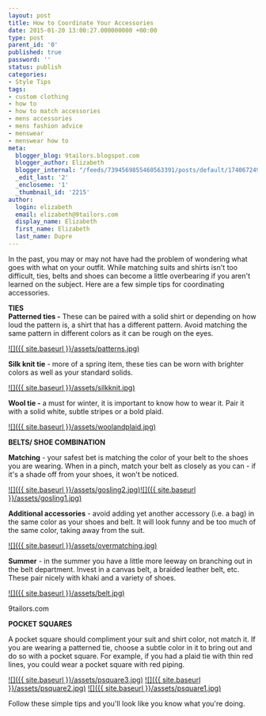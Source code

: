 ```yaml
---
layout: post
title: How to Coordinate Your Accessories
date: 2015-01-20 13:00:27.000000000 +00:00
type: post
parent_id: '0'
published: true
password: ''
status: publish
categories:
- Style Tips
tags:
- custom clothing
- how to
- how to match accessories
- mens accessories
- mens fashion advice
- menswear
- menswear how to
meta:
  blogger_blog: 9tailors.blogspot.com
  blogger_author: Elizabeth
  blogger_internal: "/feeds/7394569855460563391/posts/default/1740672491897725285"
  _edit_last: '2'
  _encloseme: '1'
  _thumbnail_id: '2215'
author:
  login: elizabeth
  email: elizabeth@9tailors.com
  display_name: Elizabeth
  first_name: Elizabeth
  last_name: Dupre
---
```

In the past, you may or may not have had the problem of wondering what goes with what on your outfit. While matching suits and shirts isn't too difficult, ties, belts and shoes can become a little overbearing if you aren't learned on the subject. Here are a few simple tips for coordinating accessories.

**TIES**  
**Patterned ties -** These can be paired with a solid shirt or depending on how loud the pattern is, a shirt that has a different pattern. Avoid matching the same pattern in different colors as it can be rough on the eyes.

[![]({{ site.baseurl }}/assets/patterns.jpg)](http://1.bp.blogspot.com/-sh62DUEnTDU/VCrNx7gtiyI/AAAAAAAAAvs/VFSmPNtnDVE/s1600/patterns.jpg)

**Silk knit tie** \- more of a spring item, these ties can be worn with brighter colors as well as your standard solids.

[![]({{ site.baseurl }}/assets/silkknit.jpg)](http://2.bp.blogspot.com/-Fuhl3JK8ihU/VCrOYLcHpKI/AAAAAAAAAv8/50KGTfclhZM/s1600/silkknit.jpg)

**Wool tie -** a must for winter, it is important to know how to wear it. Pair it with a solid white, subtle stripes or a bold plaid.

[![]({{ site.baseurl }}/assets/woolandplaid.jpg)](http://3.bp.blogspot.com/-MNb-uIWqUYg/VCrNzmTbxmI/AAAAAAAAAv0/__IRMi7JXK8/s1600/woolandplaid.jpg)

**BELTS/ SHOE COMBINATION**

**Matching** \- your safest bet is matching the color of your belt to the shoes you are wearing. When in a pinch, match your belt as closely as you can - if it's a shade off from your shoes, it won't be noticed.

[![]({{ site.baseurl }}/assets/gosling2.jpg)](http://1.bp.blogspot.com/-A4nGyhGdbsc/VCrKpEvNBBI/AAAAAAAAAvQ/lAeszJLNH6c/s1600/gosling2.jpg)[![]({{ site.baseurl }}/assets/gosling1.jpg)](http://3.bp.blogspot.com/-Eh23ckAb208/VCrLzVVou7I/AAAAAAAAAvg/TDRuz9mjRwg/s1600/gosling1.jpg)

**Additional accessories** \- avoid adding yet another accessory (i.e. a bag) in the same color as your shoes and belt. It will look funny and be too much of the same color, taking away from the suit.

[![]({{ site.baseurl }}/assets/overmatching.jpg)](http://3.bp.blogspot.com/-1-SOklPfjfM/VCrLhwU5fDI/AAAAAAAAAvY/Gm_HxHwn-8k/s1600/overmatching.jpg)

**Summer** \- in the summer you have a little more leeway on branching out in the belt department. Invest in a canvas belt, a braided leather belt, etc. These pair nicely with khaki and a variety of shoes.  

[![]({{ site.baseurl }}/assets/belt.jpg)](http://4.bp.blogspot.com/-Qro7ASBiVa4/VCnHFfZkmGI/AAAAAAAAAvA/wiMJX0ZmRog/s1600/belt.jpg)

9tailors.com

  
**POCKET SQUARES**

A pocket square should compliment your suit and shirt color, not match it. If you are wearing a patterned tie, choose a subtle color in it to bring out and do so with a pocket square. For example, if you had a plaid tie with thin red lines, you could wear a pocket square with red piping.

[![]({{ site.baseurl }}/assets/psquare3.jpg)](http://3.bp.blogspot.com/-DW9pcSxpNtU/VCrQ9D-FozI/AAAAAAAAAwg/AchY9yrX1rI/s1600/psquare3.jpg) [![]({{ site.baseurl }}/assets/psquare2.jpg)](http://2.bp.blogspot.com/-b_Y1C0Q13ME/VCrQ8R34x3I/AAAAAAAAAwY/xzWegJwChTc/s1600/psquare2.jpg) [![]({{ site.baseurl }}/assets/psquare1.jpg)](http://4.bp.blogspot.com/-bryOHdej5NM/VCrQ4RMwFUI/AAAAAAAAAwQ/2-ncqjmOFxs/s1600/psquare1.jpg)

Follow these simple tips and you'll look like you know what you're doing.